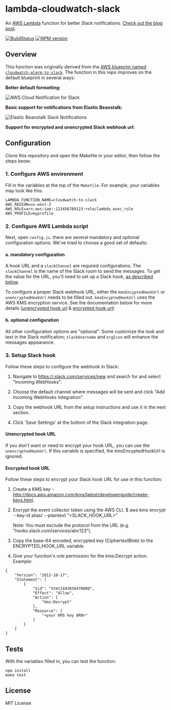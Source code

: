# lambda-cloudwatch-slack

An [AWS Lambda](http://aws.amazon.com/lambda/) function for better
Slack
notifications. [Check out the blog post](https://assertible.com/blog/npm-package-lambda-cloudwatch-slack).

[![BuildStatus](https://travis-ci.org/assertible/lambda-cloudwatch-slack.png?branch=master)](https://travis-ci.org/assertible/lambda-cloudwatch-slack)
[![NPM version](https://badge.fury.io/js/lambda-cloudwatch-slack.png)](http://badge.fury.io/js/lambda-cloudwatch-slack)


## Overview

This function was originally derived from the
[AWS blueprint named `cloudwatch-alarm-to-slack`](https://aws.amazon.com/blogs/aws/new-slack-integration-blueprints-for-aws-lambda/). The
function in this repo improves on the default blueprint in several
ways:

**Better default formatting:**

![AWS Cloud Notification for Slack](https://github.com/assertible/lambda-cloudwatch-slack/raw/master/images/cloudwatch.png)

**Basic support for notifications from Elastic Beanstalk:**

![Elastic Beanstalk Slack Notifications](https://github.com/assertible/lambda-cloudwatch-slack/raw/master/images/elastic-beanstalk.png)

**Support for encrypted and unencrypted Slack webhook url:**


## Configuration

Clone this repository and open the Makefile in your editor, then follow
the steps beow:


### 1. Configure AWS environment

Fill in the variables at the top of the `Makefile`. For example, your
variables may look like this:

```
LAMBDA_FUNCTION_NAME=cloudwatch-to-slack
AWS_REGION=us-west-2
AWS_ROLE=arn:aws:iam::123456789123:role/lambda_exec_role
AWS_PROFILE=myprofile
```


### 2. Configure AWS Lambda script

Next, open `config.js`. there are several mandatory and optional
configuration options. We've tried to choose a good set of defaults:


#### a. mandatory configuration

A hook URL and a `slackChannel` are required configurations. The
`slackChannel` is the name of the Slack room to send the messages. To
get the value for the URL, you'll need to set up a Slack hook,
[as described below](#3-setup-slack-hook).

To configure a proper Slack webhook URL, either the
`kmsEncyptedHookUrl` or `unencryptedHookUrl` needs to be filled
out. `kmsEncyptedHookUrl` uses the AWS KMS encryption service. See the
documentation below for more details
([unencrypted hook url](#unencrypted-hook-url) &
[encrypted hook url](#encrypted-hook-url))


#### b. optional configuration

All other configuration options are "optional". Some customize the
look and text in the Slack notification; `slackUsername` and `orgIcon`
will enhance the messages appearance.


### 3. Setup Slack hook

Follow these steps to configure the webhook in Slack:

  1. Navigate to
     [https://.slack.com/services/new](https://.slack.com/services/new)
     and search for and select "Incoming WebHooks".

  3. Choose the default channel where messages will be sent and click
     "Add Incoming WebHooks Integration".

  4. Copy the webhook URL from the setup instructions and use it in
     the next section.

  5. Click 'Save Settings' at the bottom of the Slack integration
     page.


#### Unencrypted hook URL

If you don't want or need to encrypt your hook URL, you can use the
`unencryptedHookUrl`.  If this variable is specified, the
kmsEncyptedHookUrl is ignored.


#### Encrypted hook URL

Follow these steps to encrypt your Slack hook URL for use in this
function:

  1. Create a KMS key -
     http://docs.aws.amazon.com/kms/latest/developerguide/create-keys.html.

  2. Encrypt the event collector token using the AWS CLI.
     $ aws kms encrypt --key-id alias/<KMS key name> --plaintext "<SLACK_HOOK_URL>"

     Note: You must exclude the protocol from the URL
     (e.g. "hooks.slack.com/services/abc123").

  3. Copy the base-64 encoded, encrypted key (CiphertextBlob) to the
     ENCRYPTED_HOOK_URL variable.

  4. Give your function's role permission for the kms:Decrypt action.
     Example:

```
{
    "Version": "2012-10-17",
    "Statement": [
        {
            "Sid": "Stmt1443036478000",
            "Effect": "Allow",
            "Action": [
                "kms:Decrypt"
            ],
            "Resource": [
                "<your KMS key ARN>"
            ]
        }
    ]
}
```

## Tests

With the variables filled in, you can test the function:

```
npm install
make test
```

## License

MIT License
